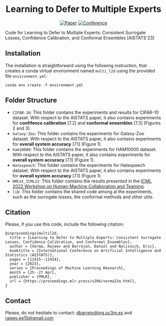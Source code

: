 <div align="center">

# Learning to Defer to Multiple Experts

[![Paper](https://img.shields.io/badge/paper-arxiv.2210.16955-B31B1B.svg)](https://arxiv.org/abs/2210.16955)
[![Conference](https://img.shields.io/badge/AISTATS-2023-blue)](https://arxiv.org/abs/2210.16955)

</div>

Code for Learning to Defer to Multiple Experts: Consistent Surrogate Losses, Confidence Calibration, and Conformal Ensembles [AISTATS'23]

## Installation

The installation is straightforward using the following instruction, that creates a conda virtual environment named <code>multi_l2d</code> using the provided file <code>environment.yml</code>:

```
conda env create -f environment.yml
```

## Folder Structure

- `CIFAR-10`: This folder contains the experiments and results for CIFAR-10 dataset. With respect to the AISTATS paper, it also contains experiments for **confifence calibration** [7.2] and **conformal ensembles** [7.3] (Figures 2 and 3).
- `Galaxy-Zoo`: This folder contains the experiments for Galaxy-Zoo dataset. With respect to the AISTATS paper, it also contains experiments for **overall system accuracy** [7.1] (Figure 1).
- `ham10000`: This folder contains the experiments for HAM10000 dataset. With respect to the AISTATS paper, it also contains experiments for **overall system accuracy** [7.1] (Figure 1).
- `Hatespeech`: This folder contains the experiments for Hatespeech dataset. With respect to the AISTATS paper, it also contains experiments for **overall system accuracy** [7.1] (Figure 1).
- `HMCat_ICML22`: This folder contains the results presented in the [ICML 2022 Workshop on Human-Machine Collaboration and Teaming](https://sites.google.com/view/icml-2022-hmcat/home).
- `lib`: This folder contains the shared code among al the experiments, such as the surrogate losses, the conformal methods and other utils.

## Citation

Please, if you use this code, include the following citation:

```
@inproceedings{multil2d,
  title = {Learning to Defer to Multiple Experts: Consistent Surrogate Losses, Confidence Calibration, and Conformal Ensembles},
  author = {Verma, Rajeev and Barrejon, Daniel and Nalisnick, Eric},
  booktitle = {International Conference on Artificial Intelligence and Statistics (AISTATS)},
  pages = {11415--11434},
  year = {2023},
  series = {Proceedings of Machine Learning Research},
  month = {25--27 Apr},
  publisher = {PMLR},
  url = {https://proceedings.mlr.press/v206/verma23a.html},
}
```

<!---
```
@inproceedings{verma2022learning,
  title={Learning to Defer to Multiple Experts: Consistent Surrogate Losses, Confidence Calibration, and Conformal Ensembles},
  author={Verma, Rajeev and Barrej{\'o}n, Daniel and Nalisnick, Eric},
  booktitle={International Conference on Artificial Intelligence and Statistics},
  pages={},
  year={2023},
  organization={PMLR}
}
```
-->

## Contact

Please, do not hesitate to contact: <a href="mailto:dbarrejo@ing.uc3m.es">dbarrejo@ing.uc3m.es</a> and <a href="mailto:rajeev.ee15@gmail.com">rajeev.ee15@gmail.com</a>
